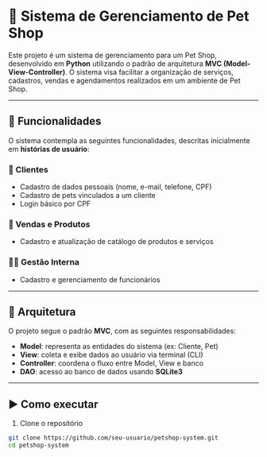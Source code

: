 # 🐾 Sistema de Gerenciamento de Pet Shop

Este projeto é um sistema de gerenciamento para um Pet Shop, desenvolvido em **Python** utilizando o padrão de arquitetura **MVC (Model-View-Controller)**. O sistema visa facilitar a organização de serviços, cadastros, vendas e agendamentos realizados em um ambiente de Pet Shop.

---

## 🚀 Funcionalidades

O sistema contempla as seguintes funcionalidades, descritas inicialmente em **histórias de usuário**:

### 👤 Clientes
- Cadastro de dados pessoais (nome, e-mail, telefone, CPF)
- Cadastro de pets vinculados a um cliente
- Login básico por CPF

### 🧾 Vendas e Produtos
- Cadastro e atualização de catálogo de produtos e serviços

### 🧑‍💼 Gestão Interna
- Cadastro e gerenciamento de funcionários

---

## 🧱 Arquitetura

O projeto segue o padrão **MVC**, com as seguintes responsabilidades:

- **Model**: representa as entidades do sistema (ex: Cliente, Pet)
- **View**: coleta e exibe dados ao usuário via terminal (CLI)
- **Controller**: coordena o fluxo entre Model, View e banco
- **DAO**: acesso ao banco de dados usando **SQLite3**

---

## ▶️ Como executar

1. Clone o repositório
```bash
git clone https://github.com/seu-usuario/petshop-system.git
cd petshop-system

